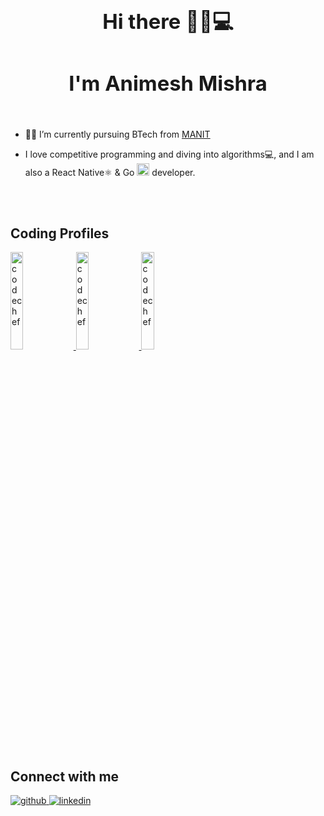   
### <div align="center"><h1> Hi there 👋👨💻</h1></div>  
### <div align="center"> <h1> I'm Animesh Mishra </h1></div>  
  <br/>

- 👨‍🎓 I’m currently pursuing BTech from [MANIT](http://www.manit.ac.in/)  
  

- I love competitive programming and diving into algorithms💻, and I am also a React Native⚛️ & Go <img src=https://github.com/user-attachments/assets/48bea8cb-3dea-4dde-9995-489f29dfb1b0 width=20px alt=Go/> developer.
  

<br/>  




</td></tr></table>
<br/>  
<h2>Coding Profiles </h2>   
<div align="left">
<a href="https://codeforces.com/profile/animesh_30" target="_blank">
<img src=https://codeforces.org/s/0/images/codeforces-sponsored-by-ton.png width=20% alt=codechef  />
</a>  
<a href="https://leetcode.com/u/animesh_30/" target="_blank">
<img src=https://miro.medium.com/v2/resize:fit:1400/1*gBkMCGTAdSk4tu17SCa7RQ.png width=20% alt=codechef  />
</a>  
<a href="https://www.codechef.com/users/code_crafterr" target="_blank">
<img src=https://cdn.codechef.com/sites/all/themes/abessive/cc-logo.png width=20% alt=codechef  />
</a>
</div>  
<br/>
<h2>Connect with me</h2>  
<div align="left">
<a href="https://github.com/animesh30-dev" target="_blank">
<img src=https://img.shields.io/badge/github-%2324292e.svg?&style=for-the-badge&logo=github&logoColor=white alt=github style="margin-bottom: 5px;" />
</a>
<a href="https://www.linkedin.com/in/animesh-mishra-a510b8257/" target="_blank">
<img src=https://img.shields.io/badge/linkedin-%231E77B5.svg?&style=for-the-badge&logo=linkedin&logoColor=white alt=linkedin style="margin-bottom: 5px;" />
</a>  
</div>  
 
<br/>
